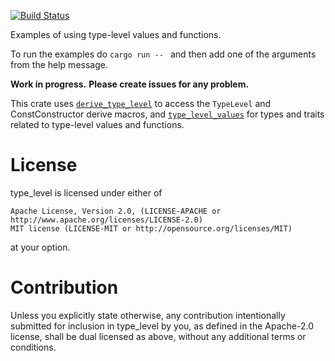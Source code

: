 [![Build Status](https://travis-ci.org/rodrimati1992/type_level.svg?branch=master)](https://travis-ci.org/rodrimati1992/type_level)

Examples of using type-level values and functions.

To run the examples do `cargo run -- ` and then add one of the arguments from the help message.

**Work in progress.**
**Please create issues for any problem.**

This crate uses [`derive_type_level`](https://crates.io/crates/derive_type_level) to access the 
`TypeLevel` and ConstConstructor derive macros,
and [`type_level_values`](https://crates.io/crates/type_level_values)
for types and traits related to type-level values and functions.

# License

type_level is licensed under either of

    Apache License, Version 2.0, (LICENSE-APACHE or http://www.apache.org/licenses/LICENSE-2.0)
    MIT license (LICENSE-MIT or http://opensource.org/licenses/MIT)

at your option.

# Contribution

Unless you explicitly state otherwise, any contribution intentionally submitted for inclusion in type_level by you, as defined in the Apache-2.0 license, shall be dual licensed as above, without any additional terms or conditions.
